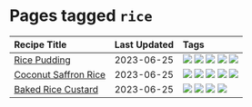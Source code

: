 # Pages tagged `rice`

|Recipe Title|Last Updated|Tags
|:---|:---|:---|
|[Rice Pudding](../recipes/ricepudding.md)|2023-06-25|[![](https://img.shields.io/badge/tag-dairy-4e6ea)](../tags/dairy.md) [![](https://img.shields.io/badge/tag-dessert-b6c680)](../tags/dessert.md) [![](https://img.shields.io/badge/tag-easy-f1d19f)](../tags/easy.md) [![](https://img.shields.io/badge/tag-rice-28ab17)](../tags/rice.md) [![](https://img.shields.io/badge/tag-rice_cooker-bb15fd)](../tags/rice_cooker.md)|
|[Coconut Saffron Rice](../recipes/coconutsaffronrice.md)|2023-06-25|[![](https://img.shields.io/badge/tag-Thai-8ce73b)](../tags/Thai.md) [![](https://img.shields.io/badge/tag-expensive-8344b1)](../tags/expensive.md) [![](https://img.shields.io/badge/tag-rice-28ab17)](../tags/rice.md) [![](https://img.shields.io/badge/tag-sides-10cdd6)](../tags/sides.md) [![](https://img.shields.io/badge/tag-stovetop-3a4f8e)](../tags/stovetop.md)|
|[Baked Rice Custard](../recipes/bakedricecustard.md)|2023-06-25|[![](https://img.shields.io/badge/tag-baked-5c1fef)](../tags/baked.md) [![](https://img.shields.io/badge/tag-dairy-4e6ea)](../tags/dairy.md) [![](https://img.shields.io/badge/tag-dessert-b6c680)](../tags/dessert.md) [![](https://img.shields.io/badge/tag-rice-28ab17)](../tags/rice.md)|